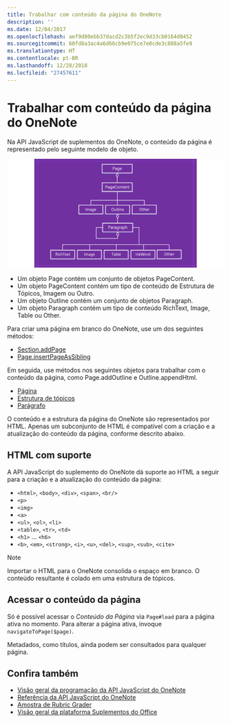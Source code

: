 ```yaml
---
title: Trabalhar com conteúdo da página do OneNote
description: ''
ms.date: 12/04/2017
ms.openlocfilehash: aef9d80ebb37dacd2c3b5f2ec9d33cb0164d8452
ms.sourcegitcommit: 60fd8a3ac4a6d66cb9e075ce7e0cde3c888a5fe9
ms.translationtype: HT
ms.contentlocale: pt-BR
ms.lasthandoff: 12/28/2018
ms.locfileid: "27457611"
---
```

# <a name="work-with-onenote-page-content"></a>Trabalhar com conteúdo da página do OneNote 

Na API JavaScript de suplementos do OneNote, o conteúdo da página é representado pelo seguinte modelo de objeto.

  ![Diagrama do modelo de objeto da página do OneNote](../images/one-note-om-page.png)

- Um objeto Page contém um conjunto de objetos PageContent.
- Um objeto PageContent contém um tipo de conteúdo de Estrutura de Tópicos, Imagem ou Outro.
- Um objeto Outline contém um conjunto de objetos Paragraph.
- Um objeto Paragraph contém um tipo de conteúdo RichText, Image, Table ou Other.

Para criar uma página em branco do OneNote, use um dos seguintes métodos:

- [Section.addPage](https://docs.microsoft.com/javascript/api/onenote/onenote.section#addpage-title-)
- [Page.insertPageAsSibling](https://docs.microsoft.com/javascript/api/onenote/onenote.section#insertsectionassibling-location--title-)

Em seguida, use métodos nos seguintes objetos para trabalhar com o conteúdo da página, como Page.addOutline e Outline.appendHtml. 

- [Página](https://docs.microsoft.com/javascript/api/onenote/onenote.page)
- [Estrutura de tópicos](https://docs.microsoft.com/javascript/api/onenote/onenote.outline)
- [Parágrafo](https://docs.microsoft.com/javascript/api/onenote/onenote.paragraph)

O conteúdo e a estrutura da página do OneNote são representados por HTML. Apenas um subconjunto de HTML é compatível com a criação e a atualização do conteúdo da página, conforme descrito abaixo.

## <a name="supported-html"></a>HTML com suporte

A API JavaScript do suplemento do OneNote dá suporte ao HTML a seguir para a criação e a atualização do conteúdo da página:

- `<html>`, `<body>`, `<div>`, `<span>`, `<br/>` 
- `<p>`
- `<img>`
- `<a>`
- `<ul>`, `<ol>`, `<li>` 
- `<table>`, `<tr>`, `<td>`
- `<h1>` ... `<h6>`
- `<b>`, `<em>`, `<strong>`, `<i>`, `<u>`, `<del>`, `<sup>`, `<sub>`, `<cite>`

> [!NOTE]
> Importar o HTML para o OneNote consolida o espaço em branco. O conteúdo resultante é colado em uma estrutura de tópicos.

## <a name="accessing-page-contents"></a>Acessar o conteúdo da página

Só é possível acessar o *Conteúdo da Página* via `Page#load` para a página ativa no momento. Para alterar a página ativa, invoque `navigateToPage($page)`.

Metadados, como títulos, ainda podem ser consultados para qualquer página.

## <a name="see-also"></a>Confira também

- [Visão geral da programação da API JavaScript do OneNote](onenote-add-ins-programming-overview.md)
- [Referência da API JavaScript do OneNote](https://docs.microsoft.com/office/dev/add-ins/reference/overview/onenote-add-ins-javascript-reference)
- [Amostra de Rubric Grader](https://github.com/OfficeDev/OneNote-Add-in-Rubric-Grader)
- [Visão geral da plataforma Suplementos do Office](../overview/office-add-ins.md)
